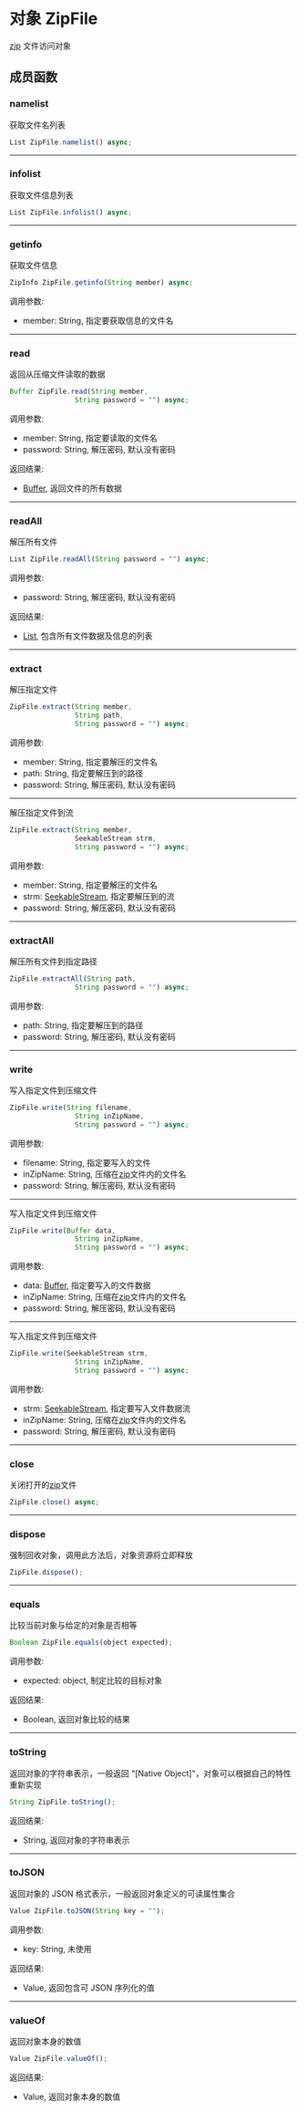 # 对象 ZipFile
[zip](../../module/ifs/zip.md) 文件访问对象

## 成员函数
        
### namelist
获取文件名列表
```JavaScript
List ZipFile.namelist() async;
```

--------------------------
### infolist
获取文件信息列表
```JavaScript
List ZipFile.infolist() async;
```

--------------------------
### getinfo
获取文件信息
```JavaScript
ZipInfo ZipFile.getinfo(String member) async;
```

调用参数:
* member: String, 指定要获取信息的文件名

--------------------------
### read
返回从压缩文件读取的数据
```JavaScript
Buffer ZipFile.read(String member,
                String password = "") async;
```

调用参数:
* member: String, 指定要读取的文件名
* password: String, 解压密码, 默认没有密码

返回结果:
* [Buffer](Buffer.md), 返回文件的所有数据

--------------------------
### readAll
解压所有文件
```JavaScript
List ZipFile.readAll(String password = "") async;
```

调用参数:
* password: String, 解压密码, 默认没有密码

返回结果:
* [List](List.md), 包含所有文件数据及信息的列表

--------------------------
### extract
解压指定文件
```JavaScript
ZipFile.extract(String member,
                String path,
                String password = "") async;
```

调用参数:
* member: String, 指定要解压的文件名
* path: String, 指定要解压到的路径
* password: String, 解压密码, 默认没有密码

--------------------------
解压指定文件到流
```JavaScript
ZipFile.extract(String member,
                SeekableStream strm,
                String password = "") async;
```

调用参数:
* member: String, 指定要解压的文件名
* strm: [SeekableStream](SeekableStream.md), 指定要解压到的流
* password: String, 解压密码, 默认没有密码

--------------------------
### extractAll
解压所有文件到指定路径
```JavaScript
ZipFile.extractAll(String path,
                String password = "") async;
```

调用参数:
* path: String, 指定要解压到的路径
* password: String, 解压密码, 默认没有密码

--------------------------
### write
写入指定文件到压缩文件
```JavaScript
ZipFile.write(String filename,
                String inZipName,
                String password = "") async;
```

调用参数:
* filename: String, 指定要写入的文件
* inZipName: String, 压缩在[zip](../../module/ifs/zip.md)文件内的文件名
* password: String, 解压密码, 默认没有密码

--------------------------
写入指定文件到压缩文件
```JavaScript
ZipFile.write(Buffer data,
                String inZipName,
                String password = "") async;
```

调用参数:
* data: [Buffer](Buffer.md), 指定要写入的文件数据
* inZipName: String, 压缩在[zip](../../module/ifs/zip.md)文件内的文件名
* password: String, 解压密码, 默认没有密码

--------------------------
写入指定文件到压缩文件
```JavaScript
ZipFile.write(SeekableStream strm,
                String inZipName,
                String password = "") async;
```

调用参数:
* strm: [SeekableStream](SeekableStream.md), 指定要写入文件数据流
* inZipName: String, 压缩在[zip](../../module/ifs/zip.md)文件内的文件名
* password: String, 解压密码, 默认没有密码

--------------------------
### close
关闭打开的[zip](../../module/ifs/zip.md)文件
```JavaScript
ZipFile.close() async;
```

--------------------------
### dispose
强制回收对象，调用此方法后，对象资源将立即释放
```JavaScript
ZipFile.dispose();
```

--------------------------
### equals
比较当前对象与给定的对象是否相等
```JavaScript
Boolean ZipFile.equals(object expected);
```

调用参数:
* expected: object, 制定比较的目标对象

返回结果:
* Boolean, 返回对象比较的结果

--------------------------
### toString
返回对象的字符串表示，一般返回 "[Native Object]"，对象可以根据自己的特性重新实现
```JavaScript
String ZipFile.toString();
```

返回结果:
* String, 返回对象的字符串表示

--------------------------
### toJSON
返回对象的 JSON 格式表示，一般返回对象定义的可读属性集合
```JavaScript
Value ZipFile.toJSON(String key = "");
```

调用参数:
* key: String, 未使用

返回结果:
* Value, 返回包含可 JSON 序列化的值

--------------------------
### valueOf
返回对象本身的数值
```JavaScript
Value ZipFile.valueOf();
```

返回结果:
* Value, 返回对象本身的数值

